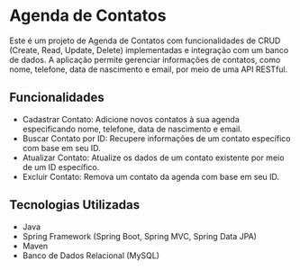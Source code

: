<b><h1>Agenda de Contatos</h1></b>
Este é um projeto de Agenda de Contatos com funcionalidades de CRUD (Create, Read, Update, Delete) implementadas e integração com um banco de dados. A aplicação permite gerenciar informações de contatos, como nome, telefone, data de nascimento e email, por meio de uma API RESTful.

<b><h2>Funcionalidades</b></h2>
<ul>
<li>Cadastrar Contato: Adicione novos contatos à sua agenda especificando nome, telefone, data de nascimento e email.</li>

<li>Buscar Contato por ID: Recupere informações de um contato específico com base em seu ID.</li>

<li>Atualizar Contato: Atualize os dados de um contato existente por meio de um ID específico.</li>

<li>Excluir Contato: Remova um contato da agenda com base em seu ID.</li>
</ul>

<b><h2>Tecnologias Utilizadas</b></h2>
<ul>
  <li>Java</li>
  <li>Spring Framework (Spring Boot, Spring MVC, Spring Data JPA)</li>
 <li> Maven</li>
 <li> Banco de Dados Relacional (MySQL)</li>
